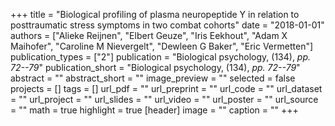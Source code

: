 +++
title = "Biological profiling of plasma neuropeptide Y in relation to posttraumatic stress symptoms in two combat cohorts"
date = "2018-01-01"
authors = ["Alieke Reijnen", "Elbert Geuze", "Iris Eekhout", "Adam X Maihofer", "Caroline M Nievergelt", "Dewleen G Baker", "Eric Vermetten"]
publication_types = ["2"]
publication = "Biological psychology, (134), _pp. 72--79_"
publication_short = "Biological psychology, (134), _pp. 72--79_"
abstract = ""
abstract_short = ""
image_preview = ""
selected = false
projects = []
tags = []
url_pdf = ""
url_preprint = ""
url_code = ""
url_dataset = ""
url_project = ""
url_slides = ""
url_video = ""
url_poster = ""
url_source = ""
math = true
highlight = true
[header]
image = ""
caption = ""
+++
